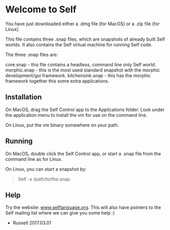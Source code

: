 Welcome to Self
===============

You have just downloaded either a .dmg file (for MacOS) or a .zip file (for Linux).

This file contains three .snap files, which are snapshots of already built Self worlds. It also contains the Self virtual machine for running Self code.

The three .snap files are:

core.snap - this file contains a headless, command line only Self world.
morphic.snap - this is the most used standard snapshot with the morphic development/gui framework.
kitchensink.snap - this has the morphic framework together this some extra applications.

Installation
------------

On MacOS, drag the Self Control app to the Applications folder. Look under the application menu to install the vm for use on the command line.

On Linux, put the vm binary somewhere on your path. 

Running
-------

On MacOS, double click the Self Control app, or start a .snap file from the command line as for Linux.

On Linux, you can start a snapshot by:

> Self -s /path/to/the.snap

Help
----

Try the website: www.selflanguage.org. This will also have pointers to the Self mailing list where we can give you some help :)

- Russell 2017.03.01
